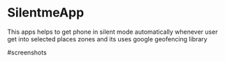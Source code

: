 # SilentmeApp
This apps helps to get phone in silent mode automatically whenever user get into selected places zones 
and its uses google geofencing library

#screenshots
